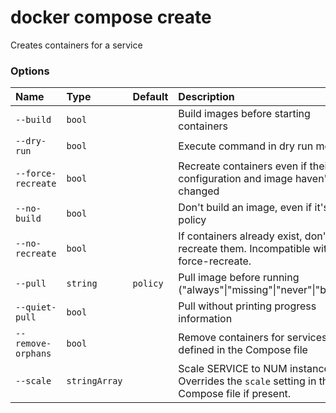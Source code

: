 # docker compose create

<!---MARKER_GEN_START-->
Creates containers for a service

### Options

| Name               | Type          | Default  | Description                                                                                   |
|:-------------------|:--------------|:---------|:----------------------------------------------------------------------------------------------|
| `--build`          | `bool`        |          | Build images before starting containers                                                       |
| `--dry-run`        | `bool`        |          | Execute command in dry run mode                                                               |
| `--force-recreate` | `bool`        |          | Recreate containers even if their configuration and image haven't changed                     |
| `--no-build`       | `bool`        |          | Don't build an image, even if it's policy                                                     |
| `--no-recreate`    | `bool`        |          | If containers already exist, don't recreate them. Incompatible with --force-recreate.         |
| `--pull`           | `string`      | `policy` | Pull image before running ("always"\|"missing"\|"never"\|"build")                             |
| `--quiet-pull`     | `bool`        |          | Pull without printing progress information                                                    |
| `--remove-orphans` | `bool`        |          | Remove containers for services not defined in the Compose file                                |
| `--scale`          | `stringArray` |          | Scale SERVICE to NUM instances. Overrides the `scale` setting in the Compose file if present. |


<!---MARKER_GEN_END-->


